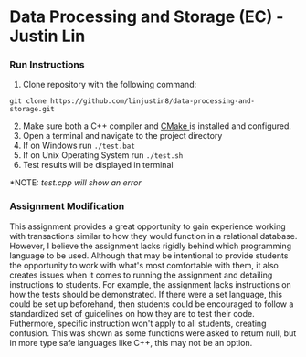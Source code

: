 # Data Processing and Storage (EC) - Justin Lin

### Run Instructions

1. Clone repository with the following command:

```
git clone https://github.com/linjustin8/data-processing-and-storage.git
```

2. Make sure both a C++ compiler and [CMake ](https://cmake.org/)is installed and configured.
3. Open a terminal and navigate to the project directory
4. If on Windows run `./test.bat`
5. If on Unix Operating System run `./test.sh`
6. Test results will be displayed in terminal

*NOTE: *test.cpp will show an error*

### Assignment Modification

This assignment provides a great opportunity to gain experience working with transactions similar to how they would function in a relational database. However, I believe the assignment lacks rigidly behind which programming language to be used. Although that may be intentional to provide students the opportunity to work with what's most comfortable with them, it also creates issues when it comes to running the assignment and detailing instructions to students. For example, the assignment lacks instructions on how the tests should be demonstrated. If there were a set language, this could be set up beforehand, then students could be encouraged to follow a standardized set of guidelines on how they are to test their code. Futhermore, specific instruction won't apply to all students, creating confusion. This was shown as some functions were asked to return null, but in more type safe languages like C++, this may not be an option.
